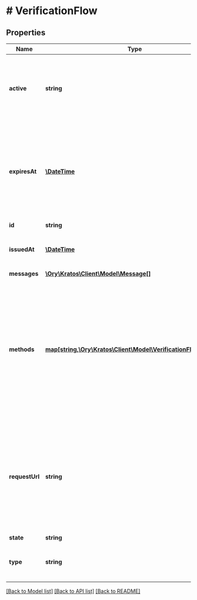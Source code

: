 # # VerificationFlow

## Properties

Name | Type | Description | Notes
------------ | ------------- | ------------- | -------------
**active** | **string** | Active, if set, contains the registration method that is being used. It is initially not set. | [optional] 
**expiresAt** | [**\DateTime**](\DateTime.md) | ExpiresAt is the time (UTC) when the request expires. If the user still wishes to verify the address, a new request has to be initiated. | [optional] 
**id** | **string** |  | [optional] 
**issuedAt** | [**\DateTime**](\DateTime.md) | IssuedAt is the time (UTC) when the request occurred. | [optional] 
**messages** | [**\Ory\Kratos\Client\Model\Message[]**](Message.md) |  | [optional] 
**methods** | [**map[string,\Ory\Kratos\Client\Model\VerificationFlowMethod]**](VerificationFlowMethod.md) | Methods contains context for all account verification methods. If a registration request has been processed, but for example the password is incorrect, this will contain error messages. | 
**requestUrl** | **string** | RequestURL is the initial URL that was requested from ORY Kratos. It can be used to forward information contained in the URL&#39;s path or query for example. | [optional] 
**state** | **string** |  | 
**type** | **string** | The flow type can either be &#x60;api&#x60; or &#x60;browser&#x60;. | [optional] 

[[Back to Model list]](../../README.md#documentation-for-models) [[Back to API list]](../../README.md#documentation-for-api-endpoints) [[Back to README]](../../README.md)


